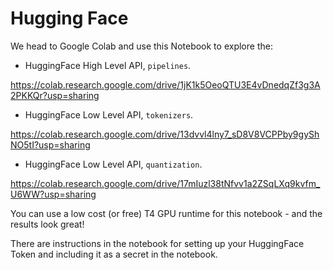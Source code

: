 # Hugging Face

We head to Google Colab and use this Notebook to explore the:

- HuggingFace High Level API, `pipelines`.

https://colab.research.google.com/drive/1jK1k5OeoQTU3E4vDnedqZf3g3A2PKKQr?usp=sharing

- HuggingFace Low Level API, `tokenizers`.

https://colab.research.google.com/drive/13dvvl4lny7_sD8V8VCPPby9gyShNO5tI?usp=sharing

- HuggingFace Low Level API, `quantization`.

https://colab.research.google.com/drive/17mIuzl38tNfvv1a2ZSqLXq9kvfm_U6WW?usp=sharing

You can use a low cost (or free) T4 GPU runtime for this notebook - and the results look great!

There are instructions in the notebook for setting up your HuggingFace Token and including it as a secret in the notebook.
